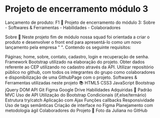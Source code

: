 # Projeto de encerramento módulo 3 

Lançamento de produto: F1 🍻
Projeto de encerramento do módulo 3: 
Sobre - Softwares & Ferramentas - Habilidades - Colaboradores

Sobre 🔎
Neste projeto fim de módulo nossa squad foi orientada a criar o produto e desenvolver o front end para apresentá-lo como um novo lançamento pela empresa " ". Contendo os seguinte requisitos:

Páginas; home, sobre, contato, cadastro, login e recuperação de senha.
Framework Bootstrap utilizado na elaboração do projeto.
Obter dados referente ao CEP utilizando no cadastro através da API.
Utilizar repositório público no github, com todos os integrantes do grupo como colaboradores e disponibilização de uma GithubPage com o projeto.
Softwares & Ferramentas utilizadas neste projeto 📚
 HTML5
 CSS3
 JavaScript
 Bootstrap
 jQuery
 DOM
 API
 Git
 Figma
 Google Drive
Habilidades Adquiridas 📝
Padrão MVC
Uso de API
Utilização do Bootstrap
Condicionais (if,else/ternário)
Estrutura try/catch
Aplicação com Ajax
Funções callbacks
Responsividade
Uso de tags semânticas
Criação de interface no Figma
Planejamento com metodologia ágil
Colaboradores do Projeto 🤝
Foto da Juliana no GitHub
